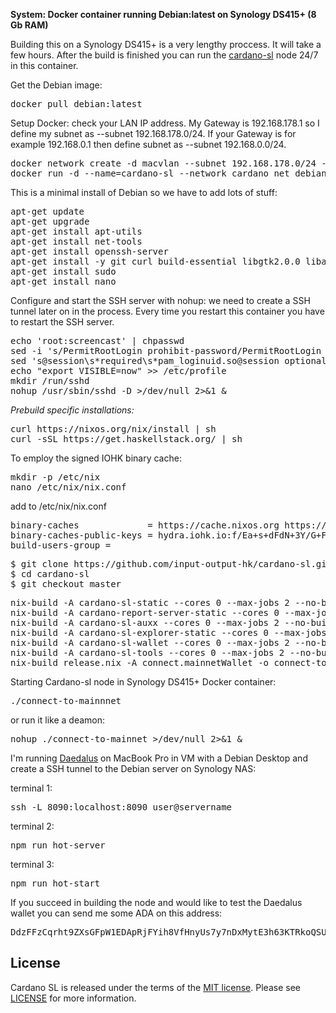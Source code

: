 **System: Docker container running Debian:latest on Synology DS415+ (8 Gb RAM)**

Building this on a Synology DS415+ is a very lengthy proccess. It will take a few hours. After the build is finished you can run the [cardano-sl](https://github.com/input-output-hk/cardano-sl) node 24/7 in this container.

Get the Debian image:
<pre>
docker pull debian:latest
</pre>

Setup Docker: check your LAN IP address. My Gateway is 192.168.178.1 so I define my subnet as --subnet 192.168.178.0/24. If your Gateway is for example 192.168.0.1 then define subnet as --subnet 192.168.0.0/24.
<pre>
docker network create -d macvlan --subnet 192.168.178.0/24 --ip-range 192.168.178.250/3 --gateway 192.168.178.1 -o parent=ovs_eth0 cardano_net
docker run -d --name=cardano-sl --network cardano_net debian:latest tail -f /dev/null
</pre>


This is a minimal install of Debian so we have to add lots of stuff:
<pre>
apt-get update
apt-get upgrade
apt-get install apt-utils
apt-get install net-tools
apt-get install openssh-server
apt-get install -y git curl build-essential libgtk2.0.0 libasound2 libnotify-bin libgconf-2-4 libnss3 libxss1
apt-get install sudo
apt-get install nano
</pre>

Configure and start the SSH server with nohup: we need to create a SSH tunnel later on in the process. Every time you restart this container you have to restart the SSH server.
<pre>
echo 'root:screencast' | chpasswd
sed -i 's/PermitRootLogin prohibit-password/PermitRootLogin yes/' /etc/ssh/sshd_config
sed 's@session\s*required\s*pam_loginuid.so@session optional pam_loginuid.so@g' -i /etc/pam.d/sshd
echo "export VISIBLE=now" >> /etc/profile
mkdir /run/sshd
nohup /usr/sbin/sshd -D >/dev/null 2>&1 &
</pre>

_Prebuild specific installations:_
<pre>
curl https://nixos.org/nix/install | sh
curl -sSL https://get.haskellstack.org/ | sh
</pre>

To employ the signed IOHK binary cache:
<pre>
mkdir -p /etc/nix
nano /etc/nix/nix.conf
</pre>

add to /etc/nix/nix.conf
<pre>
binary-caches             = https://cache.nixos.org https://hydra.iohk.io
binary-caches-public-keys = hydra.iohk.io:f/Ea+s+dFdN+3Y/G+FDgSq+a5NEWhJGzdjvKNGv0/EQ=
build-users-group =
</pre>

<pre>
$ git clone https://github.com/input-output-hk/cardano-sl.git
$ cd cardano-sl
$ git checkout master
</pre>

<pre>
nix-build -A cardano-sl-static --cores 0 --max-jobs 2 --no-build-output --out-link cardano-sl-1.0
nix-build -A cardano-report-server-static --cores 0 --max-jobs 2 --no-build-output --out-link cardano-sl-1.0
nix-build -A cardano-sl-auxx --cores 0 --max-jobs 2 --no-build-output --out-link cardano-sl-1.0
nix-build -A cardano-sl-explorer-static --cores 0 --max-jobs 2 --no-build-output --out-link cardano-sl-1.0
nix-build -A cardano-sl-wallet --cores 0 --max-jobs 2 --no-build-output --out-link cardano-sl-1.0
nix-build -A cardano-sl-tools --cores 0 --max-jobs 2 --no-build-output --out-link cardano-sl-1.0
nix-build release.nix -A connect.mainnetWallet -o connect-to-mainnet
</pre>

Starting Cardano-sl node in Synology DS415+ Docker container:
<pre>
./connect-to-mainnnet
</pre>
or run it like a deamon:
<pre>nohup ./connect-to-mainnet >/dev/null 2>&1 &</pre>


I'm running [Daedalus](https://github.com/input-output-hk/daedalus) on MacBook Pro in VM with a Debian Desktop and create a SSH tunnel to the Debian server on Synology NAS:

terminal 1:
<pre>
ssh -L 8090:localhost:8090 user@servername
</pre>
terminal 2:
<pre>
npm run hot-server
</pre>
terminal 3:
<pre>
npm run hot-start
</pre>

If you succeed in building the node and would like to test the Daedalus wallet you can send me some ADA on this address:<pre>DdzFFzCqrht9ZXsGFpW1EDApRjFYih8VfHnyUs7y7nDxMytE3h63KTRkoQSUUb2sV6pdVqqyV1LFAF436S3Qrw7TtmiVoP2KQid83n2r</pre>

## License
Cardano SL is released under the terms of the [MIT license](https://opensource.org/licenses/MIT). Please see [LICENSE](https://github.com/input-output-hk/cardano-sl/blob/master/LICENSE) for more information.

